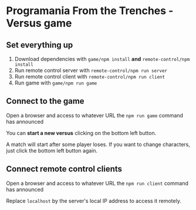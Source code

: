 # Programania From the Trenches - Versus game

## Set everything up

1. Download dependencies with ```game/npm install``` **and** ```remote-control/npm install```
1. Run remote control server with ```remote-control/npm run server```
1. Run remote control client with ```remote-control/npm run client```
1. Run game with ```game/npm run game```

## Connect to the game

Open a browser and access to whatever URL the ```npm run game``` command has announced

You can **start a new versus** clicking on the bottom left button.

A match will start after some player loses. If you want to change characters, just click the bottom left button again.

## Connect remote control clients

Open a browser and access to whatever URL the ```npm run client``` command has announced

Replace ```localhost``` by the server's local IP address to access it remotely.
